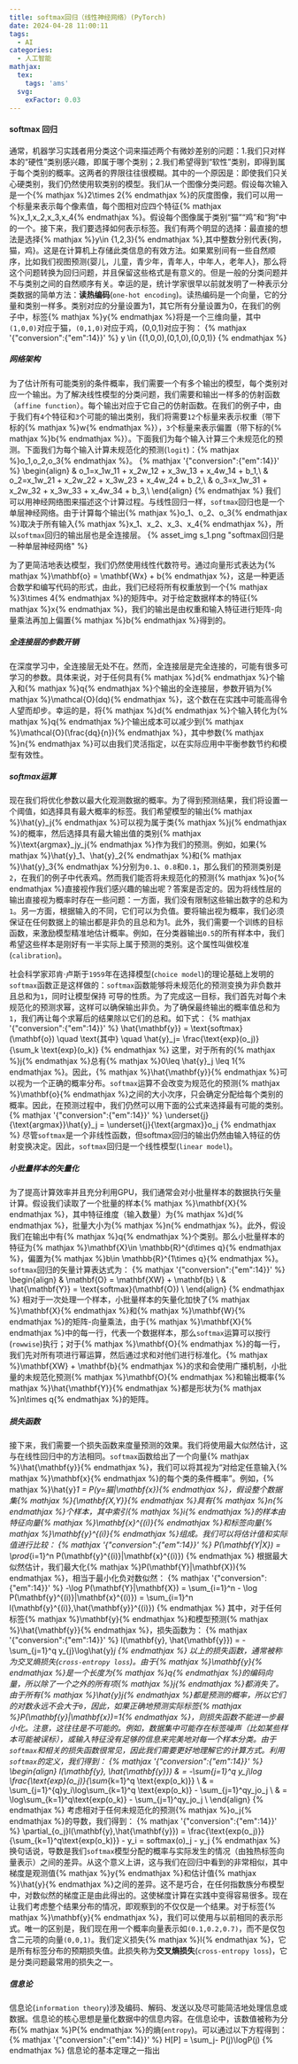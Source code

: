 ```yaml
---
title: softmax回归（线性神经网络）(PyTorch)
date: 2024-04-28 11:00:11
tags:
  - AI
categories:
  - 人工智能
mathjax:
  tex:
    tags: 'ams'
  svg:
    exFactor: 0.03
---
```


#### softmax 回归

通常，机器学习实践者用分类这个词来描述两个有微妙差别的问题：1.我们只对样本的“硬性”类别感兴趣，即属于哪个类别；2.我们希望得到“软性”类别，即得到属于每个类别的概率。这两者的界限往往很模糊。其中的一个原因是：即使我们只关心硬类别，我们仍然使用软类别的模型。我们从一个图像分类问题。假设每次输入是一个{% mathjax %}2\times 2{% endmathjax %}的灰度图像，我们可以用一个标量来表示每个像素值，每个图相对应四个特征{% mathjax %}x_1,x_2,x_3,x_4{% endmathjax %}。假设每个图像属于类别“猫”“鸡”和“狗”中的一个。接下来，我们要选择如何表示标签。我们有两个明显的选择：最直接的想法是选择{% mathjax %}y\in {1,2,3}{% endmathjax %},其中整数分别代表{狗，猫，鸡}。这是在计算机上存储此类信息的有效方法。如果累别间有一些自然顺序，比如我们视图预测{婴儿，儿童，青少年，青年人，中年人，老年人}，那么将这个问题转换为回归问题，并且保留这些格式是有意义的。但是一般的分类问题并不与类别之间的自然顺序有关。幸运的是，统计学家很早以前就发明了一种表示分类数据的简单方法：**读热编码**(`one-hot encoding`)。读热编码是一个向量，它的分量和类别一样多。类别对应的分量设置为1，其它所有分量设置为0，在我们的例子中，标签{% mathjax %}y{% endmathjax %}将是一个三维向量，其中`(1,0,0)`对应于猫，`(0,1,0)`对应于鸡，(0,0,1)对应于狗：
{% mathjax '{"conversion":{"em":14}}' %}
y \in \{(1,0,0),(0,1,0),(0,0,1)\}
{% endmathjax %}
<!-- more -->

##### 网络架构

为了估计所有可能类别的条件概率，我们需要一个有多个输出的模型，每个类别对应一个输出。为了解决线性模型的分类问题，我们需要和输出一样多的仿射函数（`affine function`）。每个输出对应于它自己的仿射函数。在我们的例子中，由于我们有`4`个特征和`3`个可能的输出类别，我们将需要`12`个标量来表示权重（带下标的{% mathjax %}w{% endmathjax %}），`3`个标量来表示偏置（带下标的{% mathjax %}b{% endmathjax %}）。下面我们为每个输入计算三个未规范化的预测。下面我们为每个输入计算未规范化的预测(`logit`)：{% mathjax %}o_1,o_2,o_3{% endmathjax %}。
{% mathjax '{"conversion":{"em":14}}' %}
\begin{align}
& o_1=x_1w_11 + x_2w_12 + x_3w_13 + x_4w_14 + b_1,\\
& o_2=x_1w_21 + x_2w_22 + x_3w_23 + x_4w_24 + b_2,\\
& o_3=x_1w_31 + x_2w_32 + x_3w_33 + x_4w_34 + b_3,\\
\end{align}
{% endmathjax %}
我们可以用神经网络图来描述这个计算过程。与线性回归一样，`softmax`回归也是一个单层神经网络。由于计算每个输出{% mathjax %}o_1、o_2、o_3{% endmathjax %}取决于所有输入{% mathjax %}x_1、x_2、x_3、x_4{% endmathjax %}，所以`softmax`回归的输出层也是全连接层。
{% asset_img s_1.png "softmax回归是一种单层神经网络" %}

为了更简洁地表达模型，我们仍然使用线性代数符号。通过向量形式表达为{% mathjax %}\mathbf{o} = \mathbf{Wx} + b{% endmathjax %}，这是一种更适合数学和编写代码的形式，由此，我们已经将所有权重放到一个{% mathjax %}3\times 4{% endmathjax %}的矩阵中。对于给定数据样本的特征{% mathjax %}x{% endmathjax %}，我们的输出是由权重和输入特征进行矩阵-向量乘法再加上偏置{% mathjax %}b{% endmathjax %}得到的。
##### 全连接层的参数开销

在深度学习中，全连接层无处不在。然而，全连接层是完全连接的，可能有很多可学习的参数。具体来说，对于任何具有{% mathjax %}d{% endmathjax %}个输入和{% mathjax %}q{% endmathjax %}个输出的全连接层，参数开销为{% mathjax %}\mathcal{O}(dq){% endmathjax %}，这个数在在实践中可能高得令人望而却步。幸运的是，将{% mathjax %}d{% endmathjax %}个输入转化为{% mathjax %}q{% endmathjax %}个输出成本可以减少到{% mathjax %}\mathcal{O}(\frac{dq}{n}){% endmathjax %}，其中参数{% mathjax %}n{% endmathjax %}可以由我们灵活指定，以在实际应用中平衡参数节约和模型有效性。
##### softmax运算

现在我们将优化参数以最大化观测数据的概率。为了得到预测结果，我们将设置一个阈值，如选择具有最大概率的标签。我们希望模型的输出{% mathjax %}\hat{y}_j{% endmathjax %}可以视为属于类{% mathjax %}j{% endmathjax %}的概率，然后选择具有最大输出值的类别{% mathjax %}\text{argmax}_jy_j{% endmathjax %}作为我们的预测。例如，如果{% mathjax %}\hat{y}_1、\hat{y}_2{% endmathjax %}和{% mathjax %}\hat{y}_3{% endmathjax %}分别为`0.1`、`0.8`和`0.1`，那么我们的预测类别是`2`，在我们的例子中代表鸡。然而我们能否将未规范化的预测{% mathjax %}o{% endmathjax %}直接视作我们感兴趣的输出呢？答案是否定的。因为将线性层的输出直接视为概率时存在一些问题：一方面，我们没有限制这些输出数字的总和为`1`。另一方面，根据输入的不同，它们可以为负值。要将输出视为概率，我们必须保证在任何数据上的输出都是非负的且总和为1。此外，我们需要一个训练的目标函数，来激励模型精准地估计概率。例如，在分类器输出`0.5`的所有样本中，我们希望这些样本是刚好有一半实际上属于预测的类别。这个属性叫做校准(`calibration`)。

社会科学家邓肯·卢斯于`1959`年在选择模型(`choice model`)的理论基础上发明的`softmax`函数正是这样做的：`softmax`函数能够将未规范化的预测变换为非负数并且总和为`1`，同时让模型保持 可导的性质。为了完成这一目标，我们首先对每个未规范化的预测求幂，这样可以确保输出非负。为了确保最终输出的概率值总和为`1`，我们再让每个求幂后的结果除以它们的总和。如下式：
{% mathjax '{"conversion":{"em":14}}' %}
\hat{\mathbf{y}} = \text{softmax}(\mathbf{o}) \quad \text{其中} \quad \hat{y}_j= \frac{\text{exp}(o_j)}{\sum_k \text{exp}(o_k)}
{% endmathjax %}
这里，对于所有的{% mathjax %}j{% endmathjax %}总有{% mathjax %}0\leq \hat{y}_j \leq 1{% endmathjax %}。因此，{% mathjax %}\hat{\mathbf{y}}{% endmathjax %}可以视为一个正确的概率分布。`softmax`运算不会改变为规范化的预测{% mathjax %}\mathbf{o}{% endmathjax %}之间的大小次序，只会确定分配给每个类别的概率。因此，在预测过程中，我们仍然可以用下面的公式来选择最有可能的类别。
{% mathjax '{"conversion":{"em":14}}' %}
\underset{j}{\text{argmax}}\hat{y}_j = \underset{j}{\text{argmax}}o_j
{% endmathjax %}
尽管`softmax`是一个非线性函数，但softmax回归的输出仍然由输入特征的仿射变换决定。因此，`softmax`回归是一个线性模型(`linear model`)。
##### 小批量样本的矢量化

为了提高计算效率并且充分利用GPU，我们通常会对小批量样本的数据执行矢量计算。假设我们读取了一个批量的样本{% mathjax %}\mathbf{X}{% endmathjax %}，其中特征维度（输入数量）为{% mathjax %}d{% endmathjax %}，批量大小为{% mathjax %}n{% endmathjax %}。此外，假设我们在输出中有{% mathjax %}q{% endmathjax %}个类别。那么小批量样本的特征为{% mathjax %}\mathbf{X}\in \mathbb{R}^{d\times q}{% endmathjax %}，偏置为{% mathjax %}b\in \mathbb{R}^{1\times q}{% endmathjax %}。`softmax`回归的矢量计算表达式为：
{% mathjax '{"conversion":{"em":14}}' %}
\begin{align}
& \mathbf{O} = \mathbf{XW} + \mathbf{b} \\
& \hat{\mathbf{Y}} = \text{softmax}(\mathbf{O}) \\
\end{align}
{% endmathjax %}
相对于一次处理一个样本，小批量样本的矢量化加快了{% mathjax %}\mathbf{X}{% endmathjax %}和{% mathjax %}\mathbf{W}{% endmathjax %}的矩阵-向量乘法，由于{% mathjax %}\mathbf{X}{% endmathjax %}中的每一行，代表一个数据样本，那么`softmax`运算可以按行(`rowwise`)执行；对于{% mathjax %}\mathbf{O}{% endmathjax %}的每一行，我们先对所有项进行幂运算，然后通过求和对他们进行标准化。{% mathjax %}\mathbf{XW} + \mathbf{b}{% endmathjax %}的求和会使用广播机制，小批量的未规范化预测{% mathjax %}\mathbf{O}{% endmathjax %}和输出概率{% mathjax %}\hat{\mathbf{Y}}{% endmathjax %}都是形状为{% mathjax %}n\times q{% endmathjax %}的矩阵。
##### 损失函数

接下来，我们需要一个损失函数来度量预测的效果。我们将使用最大似然估计，这与在线性回归中的方法相同。`softmax`函数给出了一个向量{% mathjax %}\hat{\mathbf{y}}{% endmathjax %}，我们可以将其视为“对给定任意输入{% mathjax %}\mathbf{x}{% endmathjax %}的每个类的条件概率”。例如，{% mathjax %}\hat{y}_1 = P(y=猫|\mathbf{x}){% endmathjax %}，假设整个数据集{% mathjax %}{\mathbf{X,Y}}{% endmathjax %}具有{% mathjax %}n{% endmathjax %}个样本，其中索引{% mathjax %}i{% endmathjax %}的样本由特征向量{% mathjax %}\mathbf{x}^{(i)}{% endmathjax %}和标签向量{% mathjax %}\mathbf{y}^{(i)}{% endmathjax %}组成。我们可以将估计值和实际值进行比较：
{% mathjax '{"conversion":{"em":14}}' %}
P(\mathbf{Y|X}) = \prod_{i=1}^n P(\mathbf{y}^{(i)}|\mathbf{x}^{(i)})
{% endmathjax %}
根据最大似然估计，我们最大化{% mathjax %}P(\mathbf{Y}|\mathbf{X}){% endmathjax %}，相当于最小化负对数似然：
{% mathjax '{"conversion":{"em":14}}' %}
-\log P(\mathbf{Y}|\mathbf{X}) = \sum_{i=1}^n - \log P(\mathbf{y}^{(i)}|\mathbf{x}^{(i)}) = \sum_{i=1}^n l(\mathbf{y}^{(i)},\hat{\mathbf{y}}^{(i)})
{% endmathjax %}
其中，对于任何标签{% mathjax %}\mathbf{y}{% endmathjax %}和模型预测{% mathjax %}\hat{\mathbf{y}}{% endmathjax %}，损失函数为：
{% mathjax '{"conversion":{"em":14}}' %}
l(\mathbf{y}, \hat{\mathbf{y}}) = -\sum_{j=1}^q y_{j}\log\hat{y}_j
{% endmathjax %}
以上的损失函数，通常被称为交叉熵损失(`cross-entropy loss`)。由于{% mathjax %}\mathbf{y}{% endmathjax %}是一个长度为{% mathjax %}q{% endmathjax %}的编码向量，所以除了一个之外的所有项{% mathjax %}j{% endmathjax %}都消失了。由于所有{% mathjax %}\hat{y}_j{% endmathjax %}都是预测的概率，所以它们的对数永远不会大于`0`，因此，如果正确地预测实际标签{% mathjax %}P(\mathbf{y}|\mathbf{x})=1{% endmathjax %}，则损失函数不能进一步最小化。注意，这往往是不可能的。例如，数据集中可能存在标签噪声（比如某些样本可能被误标），或输入特征没有足够的信息来完美地对每一个样本分类。由于`softmax`和相关的损失函数很常见，因此我们需要更好地理解它的计算方式。利用`softmax`的定义，我们得到：
{% mathjax '{"conversion":{"em":14}}' %}
\begin{align}
l(\mathbf{y}, \hat{\mathbf{y}}) & = -\sum_{j=1}^q y_j\log \frac{\text{exp}(o_j)}{\sum_{k=1}^q \text{exp(o_k)}} \\
& = \sum_{j=1}^{q}y_i\log\sum_{k=1}^q \text{exp(o_k)} - \sum_{j=1}^qy_jo_j \\
& = \log\sum_{k=1}^q\text{exp(o_k)} - \sum_{j=1}^qy_jo_j \\
\end{align}
{% endmathjax %}
考虑相对于任何未规范化的预测{% mathjax %}o_j{% endmathjax %}的导数，我们得到：
{% mathjax '{"conversion":{"em":14}}' %}
\partial_{o_j}l(\mathbf{y},\hat{\mathbf{y}}) = \frac{\text{exp(o_j)}}{\sum_{k=1}^q\text{exp(o_k)}} - y_i = softmax(o)_j - y_j
{% endmathjax %}
换句话说，导数是我们`softmax`模型分配的概率与实际发生的情况（由独热标签向量表示）之间的差异。从这个意义上讲，这与我们在回归中看到的非常相似，其中梯度是观测值{% mathjax %}y{% endmathjax %}和估计值{% mathjax %}\hat{y}{% endmathjax %}之间的差异。这不是巧合，在任何指数族分布模型中，对数似然的梯度正是由此得出的。这使梯度计算在实践中变得容易很多。现在让我们考虑整个结果分布的情况，即观察到的不仅仅是一个结果。对于标签{% mathjax %}\mathbf{y}{% endmathjax %}，我们可以使用与以前相同的表示形式。唯一的区别是，我们现在用一个概率向量表示如`(0.1,0.2,0.7)`，而不是仅包含二元项的向量`(0,0,1)`。我们定义损失{% mathjax %}l{% endmathjax %}，它是所有标签分布的预期损失值。此损失称为**交叉熵损失**(`cross-entropy loss`)，它是分类问题最常用的损失之一。
##### 信息论

信息论(`information theory`)涉及编码、解码、发送以及尽可能简洁地处理信息或数据。信息论的核心思想是量化数据中的信息内容。在信息论中，该数值被称为分布{% mathjax %}P{% endmathjax %}的熵(`entropy`)。可以通过以下方程得到：
{% mathjax '{"conversion":{"em":14}}' %}
H[P] = \sum_j- P(j)\logP(j)
{% endmathjax %}
信息论的基本定理之一指出